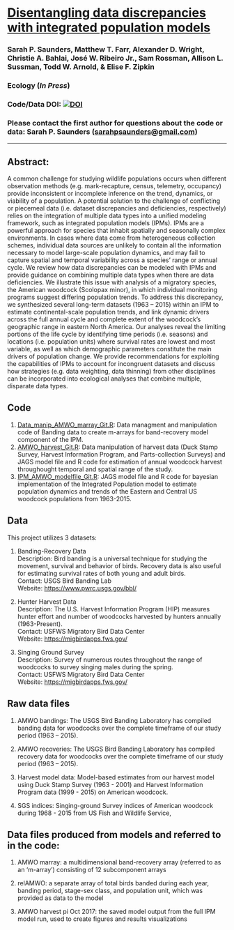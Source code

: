 # [Disentangling data discrepancies with integrated population models](https://esajournals.onlinelibrary.wiley.com/doi/10.1002/ecy.2714)

### Sarah P. Saunders, Matthew T. Farr, Alexander D. Wright, Christie A. Bahlai, José W. Ribeiro Jr., Sam Rossman, Allison L. Sussman, Todd W. Arnold, & Elise F. Zipkin

### Ecology (*In Press*)

### Code/Data DOI: [![DOI](https://zenodo.org/badge/DOI/10.5281/zenodo.2532006.svg)](https://doi.org/10.5281/zenodo.2532006)

### Please contact the first author for questions about the code or data: Sarah P. Saunders (sarahpsaunders@gmail.com)
__________________________________________________________________________________________________________________________________________

## Abstract:
A common challenge for studying wildlife populations occurs when different observation methods (e.g. mark-recapture, census, telemetry, occupancy) provide inconsistent or incomplete inference on the trend, dynamics, or viability of a population. A potential solution to the challenge of conflicting or piecemeal data (i.e. dataset discrepancies and deficiencies, respectively) relies on the integration of multiple data types into a unified modeling framework, such as integrated population models (IPMs). IPMs are a powerful approach for species that inhabit spatially and seasonally complex environments. In cases where data come from heterogeneous collection schemes, individual data sources are unlikely to contain all the information necessary to model large-scale population dynamics, and may fail to capture spatial and temporal variability across a species’ range or annual cycle. We review how data discrepancies can be modeled with IPMs and provide guidance on combining multiple data types when there are data deficiencies. We illustrate this issue with analysis of a migratory species, the American woodcock (Scolopax minor), in which individual monitoring programs suggest differing population trends. To address this discrepancy, we synthesized several long-term datasets (1963 – 2015) within an IPM to estimate continental-scale population trends, and link dynamic drivers across the full annual cycle and complete extent of the woodcock’s geographic range in eastern North America. Our analyses reveal the limiting portions of the life cycle by identifying time periods (i.e. seasons) and locations (i.e. population units) where survival rates are lowest and most variable, as well as which demographic parameters constitute the main drivers of population change. We provide recommendations for exploiting the capabilities of IPMs to account for incongruent datasets and discuss how strategies (e.g. data weighting, data thinning) from other disciplines can be incorporated into ecological analyses that combine multiple, disparate data types.  

## Code 
1. [Data_manip_AMWO_marray_Git.R](https://github.com/zipkinlab/timberdoodle/blob/master/Data_manip_AMWO_marray_Git.R): Data managment and manipulation code of Banding data to create m-arrays for band-recovery model component of the IPM. 
2. [AMWO_harvest_Git.R](https://github.com/zipkinlab/timberdoodle/blob/master/AMWO_harvest_Git.R): Data manipulation of harvest data (Duck Stamp Survey, Harvest Information Program, and Parts-collection Surveys) and JAGS model file and R code for estimation of annual woodcock harvest throughought temporal and spatial range of the study.
3. [IPM_AMWO_modelfile_Git.R](https://github.com/zipkinlab/timberdoodle/blob/master/IPM_AMWO_modelfile_Git.R): JAGS model file and R code for bayesian implementation of the Integrated Population model to estimate population dynamics and trends of the Eastern and Central US woodcock populations from 1963-2015.

## Data
This project utilizes 3 datasets:  

1) Banding-Recovery Data  
Description: Bird banding is a universal technique for studying the movement, survival and behavior of birds. Recovery data is also useful for estimating survival rates of both young and adult birds.  
Contact: USGS Bird Banding Lab  
Website: https://www.pwrc.usgs.gov/bbl/  

2) Hunter Harvest Data  
Description: The U.S. Harvest Information Program (HIP) measures hunter effort and number of woodcocks harvested by hunters annually (1963-Present).  
Contact: USFWS Migratory Bird Data Center  
Website: https://migbirdapps.fws.gov/  

3) Singing Ground Survey  
Description: Survey of numerous routes throughout the range of woodcocks to survey singing males during the spring.   	
Contact: USFWS Migratory Bird Data Center  
Website: https://migbirdapps.fws.gov/  

## Raw data files

1) AMWO bandings: The USGS Bird Banding Laboratory has compiled banding data for woodcocks over the complete timeframe of our study period (1963 – 2015).

2) AMWO recoveries: The USGS Bird Banding Laboratory has compiled recovery data for woodcocks over the complete timeframe of our study period (1963 – 2015).

3) Harvest model data: Model-based estimates from our harvest model using Duck Stamp Survey (1963 - 2001) and Harvest Information Program data (1999 - 2015) on American woodcock.

4) SGS indices: Singing-ground Survey indices of American woodcock during 1968 - 2015 from US Fish and Wildlife Service,

## Data files produced from models and referred to in the code:

1) AMWO marray: a multidimensional band-recovery array (referred to as an ‘m-array’) consisting of 12 subcomponent arrays

2) relAMWO: a separate array of total birds banded during each year, banding period, stage-sex class, and population unit, which was provided as data to the model

3) AMWO harvest pi Oct 2017: the saved model output from the full IPM model run, used to create figures and results visualizations
